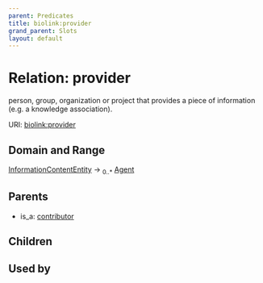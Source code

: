 ```yaml
---
parent: Predicates
title: biolink:provider
grand_parent: Slots
layout: default
---
```


# Relation: provider


person, group, organization or project that provides a piece of information (e.g. a knowledge association).

URI: [biolink:provider](https://w3id.org/biolink/vocab/provider)

## Domain and Range

[InformationContentEntity](InformationContentEntity.md) ->  <sub>0..*</sub> [Agent](Agent.md)

## Parents

 *  is_a: [contributor](contributor.md)

## Children


## Used by

